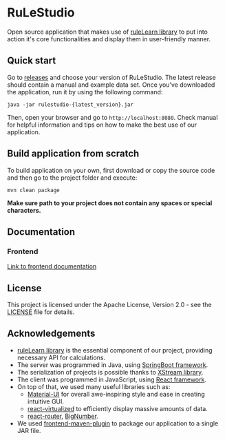 # RuLeStudio
Open source application that makes use of [ruleLearn library](https://github.com/ruleLearn/rulelearn) 
to put into action it's core functionalities and display them in user-friendly manner.

## Quick start
Go to [releases](https://github.com/dominieq/rule-studio/releases) and choose your version of RuLeStudio. 
The latest release should contain a manual and example data set.
Once you've downloaded the application, run it by using the following command:
````
java -jar rulestudio-{latest_version}.jar
````
Then, open your browser and go to ``http://localhost:8080``. 
Check manual for helpful information and tips on how to make the best use of our application.

## Build application from scratch
To build application on your own, first download or copy 
the source code and then go to the project folder and execute:
````
mvn clean package
````
**Make sure path to your project does not contain any spaces or special characters.**

## Documentation
### Frontend
[Link to frontend documentation](https://dominieq.github.io/rule-studio/)

## License
This project is licensed under the Apache License, Version 2.0 - 
see the [LICENSE](https://github.com/dominieq/rule-work/blob/master/LICENSE) file for details.

## Acknowledgements
- [ruleLearn library](https://github.com/ruleLearn/rulelearn) is the essential component of our project, 
  providing necessary API for calculations.
- The server was programmed in Java, using [SpringBoot framework](https://github.com/spring-projects/spring-boot).
- The serialization of projects is possible thanks to [XStream library](https://github.com/x-stream/xstream).  
- The client was programmed in JavaScript, using [React framework](https://github.com/facebook/react). 
- On top of that, we used many useful libraries such as: 
  - [Material-UI](https://github.com/mui-org/material-ui) for overall awe-inspiring style and ease in creating intuitive GUI.  
  - [react-virtualized](https://github.com/bvaughn/react-virtualized) to efficiently display massive amounts of data. 
  - [react-router](https://github.com/ReactTraining/react-router), [BigNumber](https://github.com/MikeMcl/bignumber.js).
- We used [frontend-maven-plugin](https://github.com/eirslett/frontend-maven-plugin) to package our application to a single JAR file.

